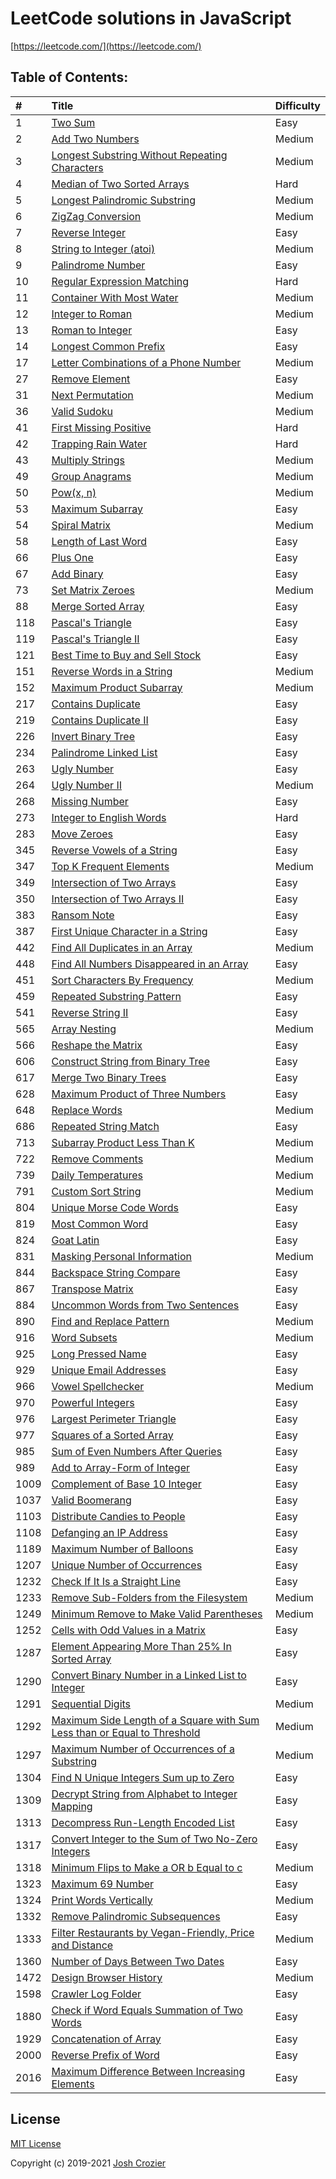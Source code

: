 # LeetCode solutions in JavaScript

[https://leetcode.com/](https://leetcode.com/)

## Table of Contents:

|#|Title|Difficulty|
|:---|:---|:---|
1|[Two Sum](./0001-two-sum.js)|Easy|
2|[Add Two Numbers](./0002-add-two-numbers.js)|Medium|
3|[Longest Substring Without Repeating Characters](./0003-longest-substring-without-repeating-characters.js)|Medium|
4|[Median of Two Sorted Arrays](./0004-median-of-two-sorted-arrays.js)|Hard|
5|[Longest Palindromic Substring](./0005-longest-palindromic-substring.js)|Medium|
6|[ZigZag Conversion](./0006-zigzag-conversion.js)|Medium|
7|[Reverse Integer](./0007-reverse-integer.js)|Easy|
8|[String to Integer (atoi)](./0008-string-to-integer-atoi.js)|Medium|
9|[Palindrome Number](./0009-palindrome-number.js)|Easy|
10|[Regular Expression Matching](./0010-regular-expression-matching.js)|Hard|
11|[Container With Most Water](./0011-container-with-most-water.js)|Medium|
12|[Integer to Roman](./0012-integer-to-roman.js)|Medium|
13|[Roman to Integer](./0013-roman-to-integer.js)|Easy|
14|[Longest Common Prefix](./0014-longest-common-prefix.js)|Easy|
17|[Letter Combinations of a Phone Number](./0017-letter-combinations-of-a-phone-number.js)|Medium|
27|[Remove Element](./0027-remove-element.js)|Easy|
31|[Next Permutation](./0031-next-permutation.js)|Medium|
36|[Valid Sudoku](./0036-valid-sudoku.js)|Medium|
41|[First Missing Positive](./0041-first-missing-positive.js)|Hard|
42|[Trapping Rain Water](./0042-trapping-rain-water.js)|Hard|
43|[Multiply Strings](./0043-multiply-strings.js)|Medium|
49|[Group Anagrams](./0049-group-anagrams.js)|Medium|
50|[Pow(x, n)](./0050-powx-n.js)|Medium|
53|[Maximum Subarray](./0053-maximum-subarray.js)|Easy|
54|[Spiral Matrix](./0054-spiral-matrix.js)|Medium|
58|[Length of Last Word](./0058-length-of-last-word.js)|Easy|
66|[Plus One](./0066-plus-one.js)|Easy|
67|[Add Binary](./0067-add-binary.js)|Easy|
73|[Set Matrix Zeroes](./0073-set-matrix-zeroes.js)|Medium|
88|[Merge Sorted Array](./0088-merge-sorted-array.js)|Easy|
118|[Pascal's Triangle](./0118-pascals-triangle.js)|Easy|
119|[Pascal's Triangle II](./0119-pascals-triangle-ii.js)|Easy|
121|[Best Time to Buy and Sell Stock](./0121-best-time-to-buy-and-sell-stock.js)|Easy|
151|[Reverse Words in a String](./0151-reverse-words-in-a-string.js)|Medium|
152|[Maximum Product Subarray](./0152-maximum-product-subarray.js)|Medium|
217|[Contains Duplicate](./0217-contains-duplicate.js)|Easy|
219|[Contains Duplicate II](./0219-contains-duplicate-ii.js)|Easy|
226|[Invert Binary Tree](./0226-invert-binary-tree.js)|Easy|
234|[Palindrome Linked List](./0234-palindrome-linked-list.js)|Easy|
263|[Ugly Number](./0263-ugly-number.js)|Easy|
264|[Ugly Number II](./0264-ugly-number-ii.js)|Medium|
268|[Missing Number](./0268-missing-number.js)|Easy|
273|[Integer to English Words](./0273-integer-to-english-words.js)|Hard|
283|[Move Zeroes](./0283-move-zeroes.js)|Easy|
345|[Reverse Vowels of a String](./0345-reverse-vowels-of-a-string.js)|Easy|
347|[Top K Frequent Elements](./0347-top-k-frequent-elements.js)|Medium|
349|[Intersection of Two Arrays](./0349-intersection-of-two-arrays.js)|Easy|
350|[Intersection of Two Arrays II](./0350-intersection-of-two-arrays-ii.js)|Easy|
383|[Ransom Note](./0383-ransom-note.js)|Easy|
387|[First Unique Character in a String](./0387-first-unique-character-in-a-string.js)|Easy|
442|[Find All Duplicates in an Array](./0442-find-all-duplicates-in-an-array.js)|Medium|
448|[Find All Numbers Disappeared in an Array](./0448-find-all-numbers-disappeared-in-an-array.js)|Easy|
451|[Sort Characters By Frequency](./0451-sort-characters-by-frequency.js)|Medium|
459|[Repeated Substring Pattern](./0459-repeated-substring-pattern.js)|Easy|
541|[Reverse String II](./0541-reverse-string-ii.js)|Easy|
565|[Array Nesting](./0565-array-nesting.js)|Medium|
566|[Reshape the Matrix](./0566-reshape-the-matrix.js)|Easy|
606|[Construct String from Binary Tree](./0606-construct-string-from-binary-tree.js)|Easy|
617|[Merge Two Binary Trees](./0617-merge-two-binary-trees.js)|Easy|
628|[Maximum Product of Three Numbers](./0628-maximum-product-of-three-numbers.js)|Easy|
648|[Replace Words](./0648-replace-words.js)|Medium|
686|[Repeated String Match](./0686-repeated-string-match.js)|Easy|
713|[Subarray Product Less Than K](./0713-subarray-product-less-than-k.js)|Medium|
722|[Remove Comments](./0722-remove-comments.js)|Medium|
739|[Daily Temperatures](./0739-daily-temperatures.js)|Medium|
791|[Custom Sort String](./0791-custom-sort-string.js)|Medium|
804|[Unique Morse Code Words](./0804-unique-morse-code-words.js)|Easy|
819|[Most Common Word](./0819-most-common-word.js)|Easy|
824|[Goat Latin](./0824-goat-latin.js)|Easy|
831|[Masking Personal Information](./0831-masking-personal-information.js)|Medium|
844|[Backspace String Compare](./0844-backspace-string-compare.js)|Easy|
867|[Transpose Matrix](./0867-transpose-matrix.js)|Easy|
884|[Uncommon Words from Two Sentences](./0884-uncommon-words-from-two-sentences.js)|Easy|
890|[Find and Replace Pattern](./0890-find-and-replace-pattern.js)|Medium|
916|[Word Subsets](./0916-word-subsets.js)|Medium|
925|[Long Pressed Name](./0925-long-pressed-name.js)|Easy|
929|[Unique Email Addresses](./0929-unique-email-addresses.js)|Easy|
966|[Vowel Spellchecker](./0966-vowel-spellchecker.js)|Medium|
970|[Powerful Integers](./0970-powerful-integers.js)|Easy|
976|[Largest Perimeter Triangle](./0976-largest-perimeter-triangle.js)|Easy|
977|[Squares of a Sorted Array](./0977-squares-of-a-sorted-array.js)|Easy|
985|[Sum of Even Numbers After Queries](./0985-sum-of-even-numbers-after-queries.js)|Easy|
989|[Add to Array-Form of Integer](./0989-add-to-array-form-of-integer.js)|Easy|
1009|[Complement of Base 10 Integer](./1009-complement-of-base-10-integer.js)|Easy|
1037|[Valid Boomerang](./1037-valid-boomerang.js)|Easy|
1103|[Distribute Candies to People](./1103-distribute-candies-to-people.js)|Easy|
1108|[Defanging an IP Address](./1108-defanging-an-ip-address.js)|Easy|
1189|[Maximum Number of Balloons](./1189-maximum-number-of-balloons.js)|Easy|
1207|[Unique Number of Occurrences](./1207-unique-number-of-occurrences.js)|Easy|
1232|[Check If It Is a Straight Line](./1232-check-if-it-is-a-straight-line.js)|Easy|
1233|[Remove Sub-Folders from the Filesystem](./1233-remove-sub-folders-from-the-filesystem.js)|Medium|
1249|[Minimum Remove to Make Valid Parentheses](./1249-minimum-remove-to-make-valid-parentheses.js)|Medium|
1252|[Cells with Odd Values in a Matrix](./1252-cells-with-odd-values-in-a-matrix.js)|Easy|
1287|[Element Appearing More Than 25% In Sorted Array](./1287-element-appearing-more-than-25-in-sorted-array.js)|Easy|
1290|[Convert Binary Number in a Linked List to Integer](./1290-convert-binary-number-in-a-linked-list-to-integer.js)|Easy|
1291|[Sequential Digits](./1291-sequential-digits.js)|Medium|
1292|[Maximum Side Length of a Square with Sum Less than or Equal to Threshold](./1292-maximum-side-length-of-a-square-with-sum-less-than-or-equal-to-threshold.js)|Medium|
1297|[Maximum Number of Occurrences of a Substring](./1297-maximum-number-of-occurrences-of-a-substring.js)|Medium|
1304|[Find N Unique Integers Sum up to Zero](./1304-find-n-unique-integers-sum-up-to-zero.js)|Easy|
1309|[Decrypt String from Alphabet to Integer Mapping](./1309-decrypt-string-from-alphabet-to-integer-mapping.js)|Easy|
1313|[Decompress Run-Length Encoded List](./1313-decompress-run-length-encoded-list.js)|Easy|
1317|[Convert Integer to the Sum of Two No-Zero Integers](./1317-convert-integer-to-the-sum-of-two-no-zero-integers.js)|Easy|
1318|[Minimum Flips to Make a OR b Equal to c](./1318-minimum-flips-to-make-a-or-b-equal-to-c.js)|Medium|
1323|[Maximum 69 Number](./1323-maximum-69-number.js)|Easy|
1324|[Print Words Vertically](./1324-print-words-vertically.js)|Medium|
1332|[Remove Palindromic Subsequences](./1332-remove-palindromic-subsequences.js)|Easy|
1333|[Filter Restaurants by Vegan-Friendly, Price and Distance](./1333-filter-restaurants-by-vegan-friendly-price-and-distance.js)|Medium|
1360|[Number of Days Between Two Dates](./1360-number-of-days-between-two-dates.js)|Easy|
1472|[Design Browser History](./1472-design-browser-history.js)|Medium|
1598|[Crawler Log Folder](./1598-crawler-log-folder.js)|Easy|
1880|[Check if Word Equals Summation of Two Words](./1880-check-if-word-equals-summation-of-two-words.js)|Easy|
1929|[Concatenation of Array](./1929-concatenation-of-array.js)|Easy|
2000|[Reverse Prefix of Word](./2000-reverse-prefix-of-word.js)|Easy|
2016|[Maximum Difference Between Increasing Elements](./2016-maximum-difference-between-increasing-elements.js)|Easy|

## License

[MIT License](https://opensource.org/licenses/MIT)

Copyright (c) 2019-2021 [Josh Crozier](https://joshcrozier.com)

